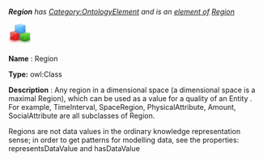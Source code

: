 ___Region__ 
 has
 [Category:OntologyElement](../../Category/OntologyElement "Category:OntologyElement") 
 and is an
 [element of](../../Property/ElementOf "Property:ElementOf") 
[Region](../../Submissions/Region "Submissions:Region")_




  





[![Class](../public/images/thumb/2/27/Class.gif/45px-Class.gif)](../../Image/Class.gif "Class")


__Name__ 
 : Region
 



__Type:__ 
 owl:Class
 



__Description__ 
 : Any region in a dimensional space (a dimensional space is a maximal Region), which can be used as a value for a quality of an Entity . For example, TimeInterval, SpaceRegion, PhysicalAttribute, Amount, SocialAttribute are all subclasses of Region.
 



 Regions are not data values in the ordinary knowledge representation sense; in order to get patterns for modelling data, see the properties: representsDataValue and hasDataValue